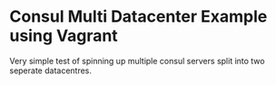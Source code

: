 # Consul Multi Datacenter Example using Vagrant

Very simple test of spinning up multiple consul servers split into two seperate datacentres.
